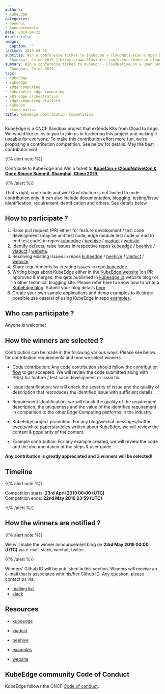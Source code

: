 ```yaml
---
authors:
- KubeEdge
categories:
- General
- Announcements
date: 2019-04-23
draft: false
image:
  caption: ''
lastmod: 2019-04-23
subtitle: Win a conference ticket to [KubeCon + CloudNativeCon & Open Source Summit,
  Shanghai, China 2019.](https://www.lfasiallc.com/events/kubecon-cloudnativecon-china-2019/)
summary: Win a conference ticket to KubeCon + CloudNativeCon & Open Source Summit,
  Shanghai, China 2019.
tags:
- KubeEdge
- kubeedge
- edge computing
- kubernetes edge computing
- K8S edge orchestration
- edge computing platform
- KubeCon
- cloud native
title: KubeEdge Contribution Competition
---
```

KubeEdge is a CNCF Sandbox project that extends K8s from Cloud to Edge. We would like to invite you to join us in furthering this project and making it useable for everyone. To make this contribution effort more fun, we're proposing a contribution competition. See below for details. May the best contributor win!

{{% alert note %}}

Contribute to KubeEdge and Win a ticket to **[KubeCon + CloudNativeCon & Open Source Summit, Shanghai, China 2019.](https://www.lfasiallc.com/events/kubecon-cloudnativecon-china-2019/)**

{{% /alert %}}

That's right, contribute and win! Contribution is not limited to code contribution only; it can also include documentation, blogging, testing/issue identification, requirement identification and others. See details below

## **How to participate ?**

1. Raise pull request (PR) either for feature development / test code development (may be unit test code, edge module test code or end to end test code) in repos [kubeedge](https://github.com/kubeedge/kubeedge) / [beehive](https://github.com/kubeedge/beehive) / [viaduct](https://github.com/kubeedge/viaduct) / [website](https://github.com/kubeedge/website).
2. Identify defects, raise issues in respective repos [kubeedge](https://github.com/kubeedge/kubeedge) / [beehive](https://github.com/kubeedge/beehive) / [viaduct](https://github.com/kubeedge/viaduct) / [website](https://github.com/kubeedge/website).
3. Resolving existing issues in repos [kubeedge](https://github.com/kubeedge/kubeedge) / [beehive](https://github.com/kubeedge/beehive) / [viaduct](https://github.com/kubeedge/viaduct) / [website](https://github.com/kubeedge/website).
4. Share requirements by creating issues in repo [kubeedge](https://github.com/kubeedge/kubeedge).
5. Writing blogs about KubeEdge either in the [KubeEdge website](https://kubeedge.io) (on PR approved & merged, this gets published in [kubeedge.io](https://kubeedge.io) website blog) or in other technical blogging site. Please refer here to know how to write a [KubeEdge blog](https://github.com/kubeedge/website/wiki/How-to-write-a-blog).
Submit your blog details [here](https://docs.google.com/forms/d/e/1FAIpQLSd9luGaHWt5jABEQjtr11CgWLVw7Px6tJf0TIjidbl3UL_Izg/viewform).
6. Create your own sample applications and demo examples to illustrate possible use case(s) of using KubeEdge in repo [examples](https://github.com/kubeedge/examples).


## **Who can participate ?**

Anyone is welcome!


## **How the winners are selected ?**

Contribution can be made in the following various ways. Please see below for contribution requirements and how we select winners.

- Code contribution: Any code contribution should follow the [contribution flow](https://github.com/kubeedge/kubeedge/blob/master/CONTRIBUTING.md) to get accepted. We will review the code submitted along with PR(s) for feature / test case development or issue fix.

- Issue identification: we will check the severity of issue and the quality of description that reproduces the identified issue with sufficient details.

- Requirement identification: we will check the quality of the requirement description, the uniqueness and the value of the identified requirement in comparison to the other Edge Computing  platforms in the industry.

- KubeEdge project promotion: For any blog/wechat messages/twitter tweets/white papers/articles written about KubeEdge, we will review the content & popularity of the content.

- Example contribution: For any example created, we will review the code and the documentation of the steps & user guide.

**Any contribution is greatly appreciated and 3 winners will be selected!**  

## **Timeline**

{{% alert note %}}

Competition starts: **23rd April 2019 00:00 (UTC)**  
Competition ends: **22nd May 2019 23:59 (UTC)**

{{% /alert %}}


## **How the winners are notified ?**

{{% alert note %}}

We will make the winner announcement blog on **23rd May 2019 00:00 (UTC)** via e-mail, slack, wechat, twitter.

{{% /alert %}} 

Winners' Github ID will be published in this section. Winners will receive an e-mail that is associated with his/her Github ID. Any question, please contact us via:

- [mailing list](https://groups.google.com/forum/#!forum/kubeedge)
- [slack](https://join.slack.com/t/kubeedge/shared_invite/enQtNDg1MjAwMDI0MTgyLTQ1NzliNzYwNWU5MWYxOTdmNDZjZjI2YWE2NDRlYjdiZGYxZGUwYzkzZWI2NGZjZWRkZDVlZDQwZWI0MzM1Yzc)

## **Resources**


- [kubeedge](https://github.com/kubeedge/kubeedge)

- [viaduct](https://github.com/kubeedge/viaduct)

- [beehive](https://github.com/kubeedge/beehive)

- [examples](https://github.com/kubeedge/examples)

- [website](https://github.com/kubeedge/website)



## **KubeEdge community Code of Conduct**

KubeEdge follows the CNCF [Code of conduct](https://github.com/kubeedge/kubeedge/blob/master/CODE_OF_CONDUCT.md).
